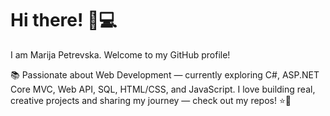 # Hi there! 👋💻
I am Marija Petrevska. Welcome to my GitHub profile!

📚 Passionate about Web Development — currently exploring C#, ASP.NET Core MVC, Web API, SQL, HTML/CSS, and JavaScript. 
I love building real, creative projects and sharing my journey — check out my repos! ⭐🌸

